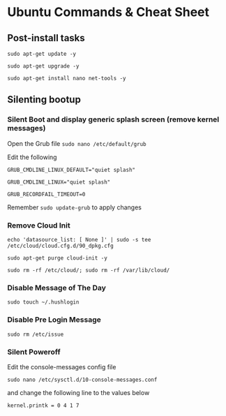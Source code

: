 # Ubuntu Commands & Cheat Sheet

## Post-install tasks

<code>sudo apt-get update -y</code>

<code>sudo apt-get upgrade -y</code>

<code>sudo apt-get install nano net-tools -y</code>

## Silenting bootup

### Silent Boot and display generic splash screen (remove kernel messages)

Open the Grub file
<code>sudo nano /etc/default/grub</code>

Edit the following

<code>GRUB_CMDLINE_LINUX_DEFAULT="quiet splash"</code>

<code>GRUB_CMDLINE_LINUX="quiet splash"</code>

<code>GRUB_RECORDFAIL_TIMEOUT=0</code>

Remember <code>sudo update-grub</code> to apply changes

### Remove Cloud Init

<code>echo 'datasource_list: [ None ]' | sudo -s tee /etc/cloud/cloud.cfg.d/90_dpkg.cfg</code>

<code>sudo apt-get purge cloud-init -y</code>

<code>sudo rm -rf /etc/cloud/; sudo rm -rf /var/lib/cloud/</code>

### Disable Message of The Day

<code>sudo touch ~/.hushlogin</code>

### Disable Pre Login Message

<code>sudo rm /etc/issue</code>

### Silent Poweroff

Edit the console-messages config file

<code>sudo nano /etc/sysctl.d/10-console-messages.conf</code>

and change the following line to the values below

<code>kernel.printk = 0 4 1 7</code>
